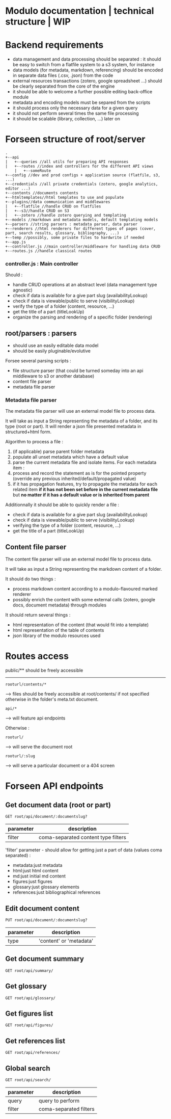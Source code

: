 Modulo documentation | technical structure | WIP
=================


# Backend requirements

* data management and data processing should be separated : it should be easy to switch from a flatfile system to a s3 system, for instance
* data models (for metadata, markdown, referencing) should be encoded in separate data files (.csv, .json) from the code
* external resources transactions (zotero, google spreadsheet ...) should be clearly separated from the core of the engine
* it should be able to welcome a further possible editing back-office module
* metadata and encoding models must be separed from the scripts
* it should process only the necessary data for a given query
* it should not perform several times the same file processing
* it should be scalable (library, collection, ...) later on

# Forseen structure of root/server

```
.
+--api
|   +--queries //all utils for preparing API responses
|   +--routes //index and controllers for the different API views
    |   +--someRoute
+--config //dev and prod configs + application source (flatfile, s3, ...)
+--credentials //all private credentials (zotero, google analytics, editor ...)
+--contents //documents contents
+--htmltemplates//html templates to use and populate
+--plugins//data communication and middlewares
|   +--flatfile //handle CRUD on flatfiles
|   +--s3//handle CRUD on S3
|   +--zotero //handle zotero querying and templating
+--models //markdown and metadata models, default templating models
+--parsers //string parsers : metadata parser, data parser
+--renderers //html renderers for different types of pages (cover, part, search results, glossary, bibliography, ...)
+--temp //possibly, some private files to hardwrite if needed
+--app.js
+--controller.js //main controller/middleware for handling data CRUD
+--routes.js //handle classical routes
```


### controller.js : Main controller

Should :

* handle CRUD operations at an abstract level (data management type agnostic)
* check if data is available for a give part slug (availabilityLookup)
* check if data is viewable/public to serve (visibilityLookup)
* verify the type of a folder (content, resource, ...)
* get the title of a part (titleLookUp)
* organize the parsing and rendering of a specific folder (rendering)

## root/parsers : parsers

* should use an easily editable data model
* should be easily pluginable/evolutive

Forsee several parsing scripts :

* file structure parser (that could be turned someday into an api middleware to s3 or another database)
* content file parser
* metadata file parser


### Metadata file parser

The metadata file parser will use an external model file to process data.

It will take as input a String representing the metadata of a folder, and its type (root or part). It will render a json file presented metadata in structured+html form.

Algorithm to process a file :

1. (if applicable) parse parent folder metadata
2. populate all unset metadata which have a default value
3. parse the current metadata file and isolate items. For each metadata item :
4. process and record the statement as is for the pointed property (override any previous inherited/default/propagated value)
5. if it has propagation features, try to propagate the metadata for each related item **if it has not been set before in the current metadata file** but **no matter if it has a default value or is inherited from parent**

Additionnally it should be able to quickly render a file :

* check if data is available for a give part slug (availabilityLookup)
* check if data is viewable/public to serve (visibilityLookup)
* verifying the type of a folder (content, resource, ...)
* get the title of a part (titleLookUp)

## Content file parser

The content file parser will use an external model file to process data.

It will take as input a String representing the markdown content of a folder.

It should do two things :

* process markdown content according to a modulo-flavoured marked renderer
* possibly enrich the content with some external calls (zotero, google docs, document metadata) through modules

It should return several things :
* html representation of the content (that would fit into a template)
* html representation of the table of contents
* json library of the modulo resources used

# Routes access

public/** should be freely accessible

---


```
rooturl/contents/*
```

--> files should be freely accessible at root/contents/ if not specified otherwise in the folder's meta.txt document.

```
api/* 
```

--> will feature api endpoints

Otherwise : 

```
rooturl/
```

--> will serve the document root

```
rooturl/:slug
```

--> will serve a particular document or a 404 screen


# Forseen API endpoints

## Get document data (root or part)

```
GET root/api/document/:documentslug?
```

| parameter | description |
| --------- | ----------- |
| filter | coma-separated content type filters |

'filter' parameter - should allow for getting just a part of data (values coma separated) :

* metadata:just metadata
* html:just html content
* md:just initial md content
* figures:just figures
* glossary:just glossary elements
* references:just bibliographical references


## Edit document content

```
PUT root/api/document/:documentslug?
```

| parameter | description |
| --------- | ----------- |
| type | 'content' or 'metadata' |

## Get document summary

```
GET root/api/summary/
```

## Get glossary

```
GET root/api/glossary/
```

## Get figures list

```
GET root/api/figures/
```

## Get references list

```
GET root/api/references/
```

## Global search

```
GET root/api/search/
```

| parameter | description |
| -------- | -------- |
| query | query to perform |
| filter | coma-separated filters |
